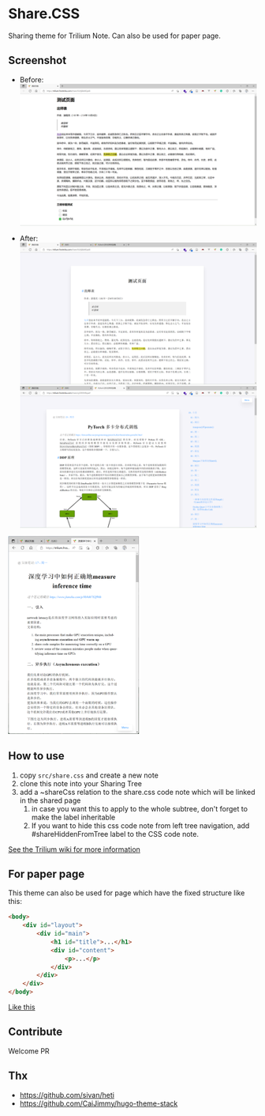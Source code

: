 # Share.CSS

Sharing theme for Trilium Note.
Can also be used for paper page.

## Screenshot

- Before:
![Origin](screenshot/before.png)

- After:
![Origin](screenshot/page.png)
![tree](screenshot/treepage.png)
<img src="screenshot/mobile.png" height="400px">

## How to use

1. copy `src/share.css` and create a new note
2. clone this note into your Sharing Tree
3. add a ~shareCss relation to the share.css code note which will be linked in the shared page
    1. in case you want this to apply to the whole subtree, don't forget to make the label inheritable
    2. If you want to hide this css code note from left tree navigation, add #shareHiddenFromTree label to the CSS code note.

[See the Trilium wiki for more information](https://github.com/zadam/trilium/wiki/Sharing)

## For paper page

This theme can also be used for page which have the fixed structure like this:
```html
<body>
    <div id="layout">
        <div id="main">
            <h1 id="title">...</h1>
            <div id="content">
                <p>...</p>
            </div>
        </div>
    </div>
</body>
```

[Like this](https://blog.frostmiku.com/Flow-VAE-VC/)

## Contribute

Welcome PR

## Thx

- https://github.com/sivan/heti
- https://github.com/CaiJimmy/hugo-theme-stack
